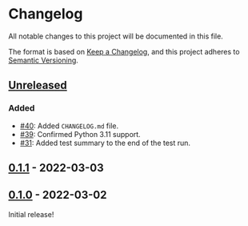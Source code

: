 # Changelog

All notable changes to this project will be documented in this file.

The format is based on [Keep a Changelog](https://keepachangelog.com/en/1.0.0/),
and this project adheres to [Semantic Versioning](https://semver.org/spec/v2.0.0.html).

<!-- Format of each entry is, with each section being optional:

```
## [Version] - YYYY-MM-DD
### Added
### Changed
### Deprecated
### Removed
### Fixed
### Security
``` -->

## [Unreleased]

### Added

- [#40]: Added `CHANGELOG.md` file.
- [#39]: Confirmed Python 3.11 support.
- [#31]: Added test summary to the end of the test run.

## [0.1.1] - 2022-03-03

## [0.1.0] - 2022-03-02

Initial release!

<!-- Releases links -->

[unreleased]: https://github.com/nicoddemus/pytest-rich/compare/v0.1.1...HEAD
[0.1.1]: https://github.com/nicoddemus/pytest-rich/releases/tag/v0.1.1
[0.1.0]: https://github.com/nicoddemus/pytest-rich/releases/tag/v0.1.0

<!-- PR links -->

[#31]: https://github.com/nicoddemus/pytest-rich/pull/31
[#39]: https://github.com/nicoddemus/pytest-rich/pull/39
[#40]: https://github.com/nicoddemus/pytest-rich/pull/40
